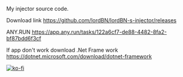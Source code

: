 My injector source code.

Download link https://github.com/lordBN/lordBN-s-injector/releases

ANY.RUN  https://app.any.run/tasks/122a6cf7-de88-4482-8fa2-bf87bdd6f3cf

If app don't work download .Net Frame work https://dotnet.microsoft.com/download/dotnet-framework

[![ko-fi](https://www.ko-fi.com/img/githubbutton_sm.svg)](https://ko-fi.com/I2I51MYJC)
